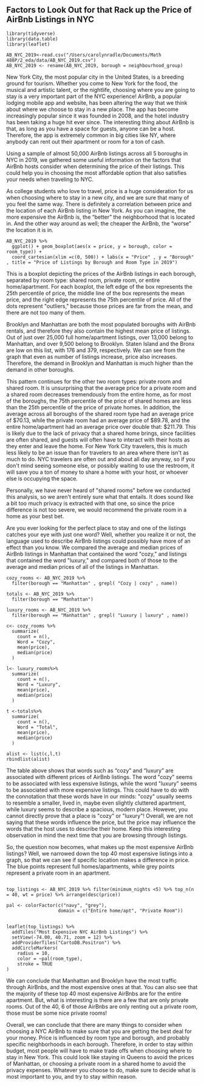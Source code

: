 ## Factors to Look Out for that Rack up the Price of AirBnb Listings in NYC

```{r}
library(tidyverse)
library(data.table)
library(leaflet)

AB_NYC_2019<-read.csv("/Users/carolynradle/Documents/Math 488P/2_eda/data/AB_NYC_2019.csv")
AB_NYC_2019 <- rename(AB_NYC_2019, borough = neighbourhood_group)
```


New York City, the most popular city in the United States, is a breeding ground for tourism. Whether you come to New York for the food, the musical and artistic talent, or the nightlife, choosing where you are going to stay is a very important part of the NYC experience! AirBnb, a popular lodging mobile app and website, has been altering the way that we think about where we choose to stay in a new place. The app has become increasingly popular since it was founded in 2008, and the hotel industry has been taking a huge hit ever since. The interesting thing about AirBnb is that, as long as you have a space for guests, anyone can be a host. Therefore, the app is extremely common in big cities like NY, where anybody can rent out their apartment or room for a ton of cash.

Using a sample of almost 50,000 AirBnb listings across all 5 boroughs in NYC in 2019, we gathered some useful information on the factors that AirBnb hosts consider when determining the price of their listings. This could help you in choosing the most affordable option that also satisfies your needs when traveling to NYC.   

As college students who love to travel, price is a huge consideration for us when choosing where to stay in a new city, and we are sure that many of you feel the same way. There is definitely a correlation between price and the location of each AirBnb listing in New York. As you can imagine, the more expensive the AirBnb is, the “better” the neighborhood that is located in. And the other way around as well; the cheaper the AirBnb, the “worse” the location it is in.

```{r}
AB_NYC_2019 %>%
  ggplot() + geom_boxplot(aes(x = price, y = borough, color = room_type)) + 
  coord_cartesian(xlim =c(0, 500)) + labs(x = "Price" , y = "Borough" , title = "Price of Listings by Borough and Room Type in 2019")
```


This is a boxplot depicting the prices of the AirBnb listings in each borough, separated by room type: shared room, private room, or entire home/apartment. For each boxplot, the left edge of the box represents the 25th percentile of price, the middle line of the box represents the mean price, and the right edge represents the 75th percentile of price. All of the dots represent "outliers," because those prices are far from the mean, and there are not too many of them.

Brooklyn and Manhattan are both the most populated boroughs with AirBnb rentals, and therefore they also contain the highest mean price of listings. Out of just over 25,000 full home/apartment listings, over 13,000 belong to Manhattan, and over 9,500 belong to Brooklyn. Staten Island and the Bronx are low on this list, with 176 and 379, respectively. We can see from the graph that even as number of listings increase, price also increases. Therefore, the demand in Brooklyn and Manhattan is much higher than the demand in other boroughs. 

This pattern continues for the other two room types: private room and shared room. It is unsurprising that the average price for a private room and a shared room decreases tremendously from the entire home, as for most of the boroughs, the 75th percentile of the price of shared homes are less than the 25th percentile of the price of private homes. In addition, the average across all boroughs of the shared room type had an average price of $70.13, while the private room had an average price of $89.78, and the entire home/apartment had an average price over double that: $211.79. This is likely due to the lack of privacy that a shared home brings, since facilities are often shared, and guests will often have to interact with their hosts as they enter and leave the home. For New York City travelers, this is much less likely to be an issue than for travelers to an area where there isn't as much to do. NYC travelers are often out and about all day anyway, so if you don't mind seeing someone else, or possibly waiting to use the restroom, it will save you a ton of money to share a home with your host, or whoever else is occupying the space. 


Personally, we have never heard of "shared rooms" before we conducted this analysis, so we aren't entirely sure what that entails. It does sound like a bit too much privacy is extracted with that one, so since the price difference is not too severe, we would recommend the private room in a home as your best bet. 


Are you ever looking for the perfect place to stay and one of the listings catches your eye with just one word? Well, whether you realize it or not, the language used to describe AirBnb listings could possibly have more of an effect than you know. We compared the average and median prices of AirBnb listings in Manhattan that contained the word "cozy," and listings that contained the word "luxury," and compared both of those to the average and median prices of all of the listings in Manhattan.

	
```{r}
cozy_rooms <- AB_NYC_2019 %>% 
  filter(borough == "Manhattan" , grepl( "Cozy | cozy" , name)) 

totals <- AB_NYC_2019 %>% 
  filter(borough == "Manhattan")

luxury_rooms <- AB_NYC_2019 %>% 
  filter(borough == "Manhattan" , grepl( "Luxury | luxury" , name))

c<- cozy_rooms %>%
  summarize(
    count = n(),
    Word = "Cozy",
    mean(price),
    median(price)
  )

l<- luxury_rooms%>%
  summarize(
    count = n(),
    Word = "Luxury",
    mean(price),
    median(price)
  )

t <-totals%>%
  summarize(
    count = n(),
    Word = "Total",
    mean(price),
    median(price)
  )

alist <- list(c,l,t)
rbindlist(alist)
```
	
	
The table above shows that words such as “cozy” and “luxury” are associated with different prices of AirBnb listings. The word "cozy" seems to be associated with less expensive listings, while the word "luxury" seems to be associated with more expensive listings. This could have to do with the connotation that these words have in our minds: "cozy" usually seems to resemble a smaller, lived in, maybe even slightly cluttered apartment, while luxury seems to describe a spacious, modern place. However, you cannot directly prove that a place is "cozy" or "luxury"! Overall, we are not saying that these words influence the price, but the price may influence the words that the host uses to describe their home. Keep this interesting observation in mind the next time that you are browsing through listings. 


So, the question now becomes, what makes up the most expensive AirBnb listings? Well, we narrowed down the top 40 most expensive listings into a graph, so that we can see if specific location makes a difference in price. The blue points represent full homes/apartments, while grey points represent a private room in an apartment. 

```{r}

top_listings <- AB_NYC_2019 %>% filter(minimum_nights <5) %>% top_n(n = 40, wt = price) %>% arrange(desc(price))

pal <- colorFactor(c("navy", "grey"),
                   domain = c("Entire home/apt", "Private Room"))
                   

leaflet(top_listings) %>%
  addTiles("Most Expensive NYC AirBnb Listings") %>%
  setView(-74.00, 40.71, zoom = 12) %>%
  addProviderTiles("CartoDB.Positron") %>%
  addCircleMarkers(
    radius = 10,
    color = ~pal(room_type),
    stroke = TRUE
)

```




We can conclude that Manhattan and Brooklyn have the most traffic through AirBnbs, and the most expensive ones at that. You can also see that the majority of these top 40 most expensive AirBnbs are for the entire apartment. But, what is interesting is there are a few that are only private rooms. Out of the 40,  6 of those AirBnbs are only renting out a private room, those must be some nice private rooms! 



Overall, we can conclude that there are many things to consider when choosing a NYC AirBnb to make sure that you are getting the best deal for your money. Price is influenced by room type and borough, and probably specific neighborhoods in each borough. Therefore, in order to stay within budget, most people will have to make trade offs when choosing where to stay in New York. This could look like staying in Queens to avoid the prices of Manhattan, or choosing a private room in a shared home to avoid the privacy expenses. Whatever you choose to do, make sure to decide what is most important to you, and try to stay within reason.
